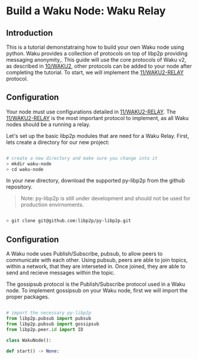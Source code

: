 # Build a Waku Node: Waku Relay

## Introduction

This is a tutorial demonstatraing how to build your own Waku node using python. 
Waku provides a collection of protocols on top of libp2p providing messaging anonymity,.
This guide will use the core protocols of Waku v2, as described in [10/WAKU2](https://rfc.vac.dev/spec/10/), 
other protocols can be added to your node after completing the tutorial.
To start, we will implement the [11/WAKU2-RELAY](https://rfc.vac.dev/spec/11/) protocol.

## Configuration

Your node must use configurations detailed in [11/WAKU2-RELAY](https://rfc.vac.dev/spec/11/).
The [11/WAKU2-RELAY](https://rfc.vac.dev/spec/11/) is the most important protocol to implement,
as all Waku nodes should be a running a relay.
 

Let's set up the basic libp2p modules that are need for a Waku Relay. 
First, lets create a directory for our new project:

``` bash

# create a new directory and make sure you change into it
> mkdir waku-node
> cd waku-node

```
In your new directory, download the supported py-libp2p from the github repository.

> Note: py-libp2p is still under development and should not be used for production envirnoments.

``` bash

> git clone git@github.com:libp2p/py-libp2p.git

```

## Configuration
A Waku node uses Publish/Subscribe, pubsub, to allow peers to communicate with each other.
Using pubsub, peers are able to join topics, within a network,
that they are interseted in.
Once joined, they are able to send and recieve messages within the topic.

The gossipsub protocol is the Publish/Subscribe protocol used in a Waku node.
To implement gossipsub on your Waku node,
first we will import the proper packages.

``` python

# import the necessary py-libp2p
from libp2p.pubsub import pubsub
from libp2p.pubsub import gossipsub
from libp2p.peer.id import ID

class WakuNode():

def start() -> None:
  

```

